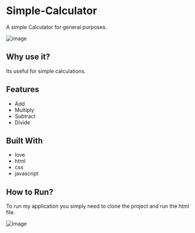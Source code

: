 
# Simple-Calculator

A simple Calculator for general purposes.

![image](https://github.com/user-attachments/assets/85c5c2f2-e6a1-4052-aadd-68b29fad87ab)


## Why use it?

Its useful for simple calculations.

## Features

* Add
* Multiply
* Subtract
* Divide

## Built With

* love
* html
* css
* javascript

## How to Run?

To run my application you simply need to clone the project and run the html file.

![image](https://github.com/user-attachments/assets/4b8da96c-b6d6-4a4a-8a20-bda8451fafa9)

